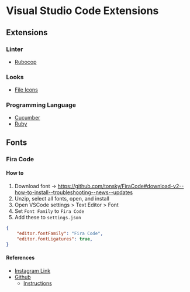 # Visual Studio Code Extensions

## Extensions

### Linter

- [Rubocop](https://marketplace.visualstudio.com/items?itemName=misogi.ruby-rubocop)

### Looks

- [File Icons](https://marketplace.visualstudio.com/items?itemName=PKief.material-icon-theme)

### Programming Language

- [Cucumber](https://marketplace.visualstudio.com/items?itemName=alexkrechik.cucumberautocomplete)
- [Ruby](https://marketplace.visualstudio.com/items?itemName=rebornix.Ruby)

## Fonts

### Fira Code

#### How to

1. Download font -> https://github.com/tonsky/FiraCode#download-v2--how-to-install--troubleshooting--news--updates
2. Unzip, select all fonts, open, and install
3. Open VSCode settings > Text Editor > Font
4. Set `Font Family` to `Fira Code`
5. Add these to `settings.json`
```json
{
    "editor.fontFamily": "Fira Code",
    "editor.fontLigatures": true,
}
```

#### References
- [Instagram Link](https://www.instagram.com/p/B6TQ_Q0IBrq/?igshid=1pi5e2qiy1cx8)
- [Github](https://github.com/tonsky/FiraCode)
  - [Instructions](https://github.com/tonsky/FiraCode/wiki/VS-Code-Instructions)
